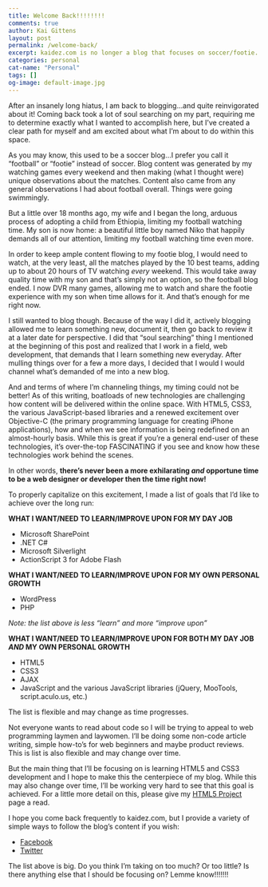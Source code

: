 ```yaml
---
title: Welcome Back!!!!!!!!
comments: true
author: Kai Gittens
layout: post
permalink: /welcome-back/
excerpt: kaidez.com is no longer a blog that focuses on soccer/footie...it now focuses on web development.
categories: personal
cat-name: "Personal"
tags: []
og-image: default-image.jpg
---
```

After an insanely long hiatus, I am back to blogging…and quite reinvigorated about it! Coming back took a lot of soul searching on my part, requiring me to determine exactly what I wanted to accomplish here, but I’ve created a clear path for myself and am excited about what I’m about to do within this space.

As you may know, this used to be a soccer blog…I prefer you call it “football” or “footie” instead of soccer. Blog content was generated by my watching games every weekend and then making (what I thought were) unique observations about the matches. Content also came from any general observations I had about football overall. Things were going swimmingly.

But a little over 18 months ago, my wife and I began the long, arduous process of adopting a child from Ethiopia, limiting my football watching time. My son is now home: a beautiful little boy named Niko that happily demands all of our attention, limiting my football watching time even more.

In order to keep ample content flowing to my footie blog, I would need to watch, at the very least, all the matches played by the 10 best teams, adding up to about 20 hours of TV watching *every* weekend. This would take away quality time with my son and that’s simply not an option, so the football blog ended. I now DVR many games, allowing me to watch and share the footie experience with my son when time allows for it. And that’s enough for me right now.

I still wanted to blog though. Because of the way I did it, actively blogging allowed me to learn something new, document it, then go back to review it at a later date for perspective. I did that “soul searching” thing I mentioned at the beginning of this post and realized that I work in a field, web development, that demands that I learn something new everyday. After mulling things over for a few a more days, I decided that I would I would channel what’s demanded of me into a new blog.

And and terms of where I’m channeling things, my timing could not be better! As of this writing, boatloads of new technologies are challenging how content will be delivered within the online space. With HTML5, CSS3, the various JavaScript-based libraries and a renewed excitement over Objective-C (the primary programming language for creating iPhone applications), how and when we see information is being redefined on an almost-hourly basis. While this is great if you’re a general end-user of these technologies, it’s over-the-top FASCINATING if you see and know how these technologies work behind the scenes.

In other words, **there’s never been a more exhilarating *and* opportune time to be a web designer or developer then the time right now!**

To properly capitalize on this excitement, I made a list of goals that I’d like to achieve over the long run:

**WHAT I WANT/NEED TO LEARN/IMPROVE UPON FOR MY DAY JOB**

*   Microsoft SharePoint
*   .NET C#
*   Microsoft Silverlight
*   ActionScript 3 for Adobe Flash

**WHAT I WANT/NEED TO LEARN/IMPROVE UPON FOR MY OWN PERSONAL GROWTH**

*   WordPress
*   PHP

*Note: the list above is less “learn” and more “improve upon”*

**WHAT I WANT/NEED TO LEARN/IMPROVE UPON FOR BOTH MY DAY JOB *AND* MY OWN PERSONAL GROWTH**

*   HTML5
*   CSS3
*   AJAX
*   JavaScript and the various JavaScript libraries (jQuery, MooTools, script.aculo.us, etc.)

The list is flexible and may change as time progresses.

Not everyone wants to read about code so I will be trying to appeal to web programming laymen and laywomen. I’ll be doing some non-code article writing, simple how-to’s for web beginners and maybe product reviews. This is list is also flexible and may change over time.

But the main thing that I’ll be focusing on is learning HTML5 and CSS3 development and I hope to make this the centerpiece of my blog. While this may also change over time, I’ll be working very hard to see that this goal is achieved. For a little more detail on this, please give my [HTML5 Project][1] page a read.

 [1]: http://kaidez.com/html5-project/

I hope you come back frequently to kaidez.com, but I provide a variety of simple ways to follow the blog’s content if you wish:

*   [Facebook][3]
*   [Twitter][4]

 [3]: http://www.facebook.com/kaidez
 [4]: http://twitter.com/kaidez

The list above is big. Do you think I’m taking on too much? Or too little? Is there anything else that I should be focusing on? Lemme know!!!!!!!